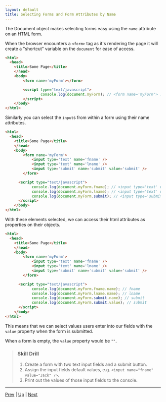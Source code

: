 ```yaml
---
layout: default
title: Selecting Forms and Form Attributes by Name
---
```

The Document object makes selecting forms easy using the `name` attribute on an HTML form.

When the browser encounters a `<form>` tag as it's rendering the page it will create a "shortcut" variable on the `document` for ease of access.

```html
<html>
  <head>
    <title>Some Page</title>
    </head>
    <body>
    	<form name='myForm'></form>

        <script type="text/javascript">
			    console.log(document.myForm); // <form name='myForm'> ... </form>
        </script>
    </body>
</html>
```

Similarly you can select the `input`s from within a form using their name attributes.

```html
<html>
  <head>
    <title>Some Page</title>
    </head>
    <body>
    	<form name='myForm'>
    		<input type='text' name='fname' />
    		<input type='text' name='lname' />
    		<input type='submit' name='submit' value='submit' />
    	</form>

      <script type="text/javascript">
		    console.log(document.myForm.fname); // <input type='text' name='fname' />
		    console.log(document.myForm.lname); // <input type='text' name='lname' />
		    console.log(document.myForm.submit); // <input type='submit' name='submit' value='submit' />
      </script>
    </body>
</html>
```

With these elements selected, we can access their html attributes as properties on their objects.

```html
<html>
  <head>
    <title>Some Page</title>
    </head>
    <body>
    	<form name='myForm'>
    		<input type='text' name='fname' />
    		<input type='text' name='lname' />
    		<input type='submit' name='submit' value='submit' />
    	</form>

      <script type="text/javascript">
  			console.log(document.myForm.fname.name); // fname
  			console.log(document.myForm.lname.name); // lname
  			console.log(document.myForm.submit.name); // submit
  			console.log(document.myForm.submit.value); // submit
      </script>
    </body>
</html>
```

This means that we can select values users enter into our fields with the `value` property when the form is submitted.

When a form is empty, the `value` property would be `""`.

> ### Skill Drill
> 1. Create a form with two text input fields and a submit button.
> 1. Assign the input fields default values, e.g. `<input name="fname" value="Jack" />`.
> 1. Print out the values of those input fields to the console.

<hr>

[Prev](README.md) | [Up](README.md) | [Next](formsAndEventListeners.md)

